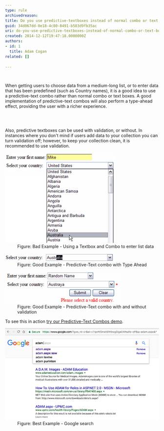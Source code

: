 ```yaml
---
type: rule
archivedreason: 
title: Do you use predictive-textboxes instead of normal combo or text boxes?
guid: 34d067dd-0e18-4c80-8491-b583d9fb35ac
uri: do-you-use-predictive-textboxes-instead-of-normal-combo-or-text-boxes
created: 2014-12-12T19:47:18.0000000Z
authors:
- id: 1
  title: Adam Cogan
related: []

---
```



​<p>When getting users to choose data from a medium-long list, or to enter data that has been predefined (such as Country names), it is a good idea to use a predictive-text combo rather than normal combo or text boxes. A good implementation of predictive-text combos will also perform a type-ahead effect, providing the user with a richer experience.</p>
<br><excerpt class='endintro'></excerpt><br>
<p>Also, predictive textboxes can be used with validation, or without. In instances where you don't mind if users add data to your collection you can turn validation off; however, to keep your collection clean, it is recommended to use validation.</p><dl class="badImage"><dt> <img src="PredTextBad.gif" alt="Incorrect use of data entry tools" /> </dt><dd> Figure: Bad Example - Using a Textbox and Combo to enter list data</dd></dl><dl class="goodImage"><dt> <img src="TypeAhead.gif" alt="Good Example of predictive textboxes" data-pin-nopin="true" /> </dt><dd> Figure: Good Example - Predictive-Text combo with Type Ahead</dd></dl><dl class="goodImage"><dt> <img src="PredTextValidation.gif" alt="Good Example of predictive textboxes" /> </dt><dd> Figure: Good Example - Predictive-Text combo with and without validation</dd></dl><p>To see this in action <a href="https://www.ssw.com.au/Demos/PredictiveTextCombo/">try our Predictive-Text Combos demo</a>.</p><dl class="goodImage"><dt> <img src="google-predictive-search.png" alt="google-predictive-search.png" /></dt><dd> Figure: Best Example - Google search ​<br></dd></dl>


